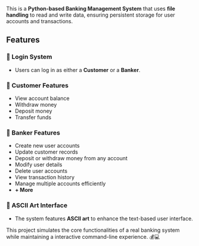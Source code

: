  

This is a **Python-based Banking Management System** that uses **file handling** to read and write data, ensuring persistent storage for user accounts and transactions.  

## **Features**  

### **🔑 Login System**  
- Users can log in as either a **Customer** or a **Banker**.  

### **👤 Customer Features**  
- View account balance  
- Withdraw money  
- Deposit money  
- Transfer funds  

### **🏦 Banker Features**  
- Create new user accounts  
- Update customer records  
- Deposit or withdraw money from any account  
- Modify user details  
- Delete user accounts  
- View transaction history  
- Manage multiple accounts efficiently  
- **+ More**  

### **🎨 ASCII Art Interface**  
- The system features **ASCII art** to enhance the text-based user interface.  

This project simulates the core functionalities of a real banking system while maintaining a interactive command-line experience. 💰💻  
